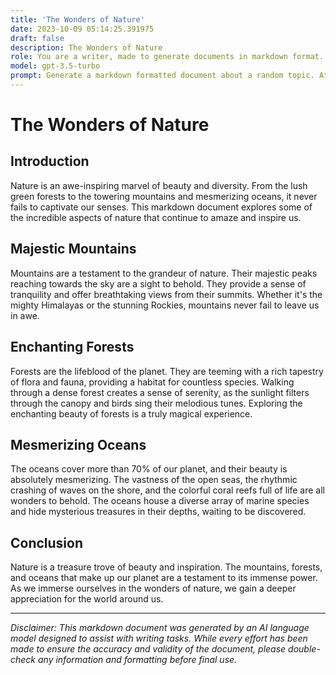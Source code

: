 ```yaml
---
title: 'The Wonders of Nature'
date: 2023-10-09 05:14:25.391975
draft: false
description: The Wonders of Nature
role: You are a writer, made to generate documents in markdown format. It is very important that all of the documents you generate are in valid markdown format.
model: gpt-3.5-turbo
prompt: Generate a markdown formatted document about a random topic. At the bottom, include a disclaimer explaining that the document was generated by you. The first line of the document should be the title. Make sure that the entire document is in proper markdown format, using a mix of various tags to make the document visually appealing.
---
```


# The Wonders of Nature

## Introduction

Nature is an awe-inspiring marvel of beauty and diversity. From the lush green forests to the towering mountains and mesmerizing oceans, it never fails to captivate our senses. This markdown document explores some of the incredible aspects of nature that continue to amaze and inspire us.

## Majestic Mountains

Mountains are a testament to the grandeur of nature. Their majestic peaks reaching towards the sky are a sight to behold. They provide a sense of tranquility and offer breathtaking views from their summits. Whether it's the mighty Himalayas or the stunning Rockies, mountains never fail to leave us in awe.

## Enchanting Forests

Forests are the lifeblood of the planet. They are teeming with a rich tapestry of flora and fauna, providing a habitat for countless species. Walking through a dense forest creates a sense of serenity, as the sunlight filters through the canopy and birds sing their melodious tunes. Exploring the enchanting beauty of forests is a truly magical experience.

## Mesmerizing Oceans

The oceans cover more than 70% of our planet, and their beauty is absolutely mesmerizing. The vastness of the open seas, the rhythmic crashing of waves on the shore, and the colorful coral reefs full of life are all wonders to behold. The oceans house a diverse array of marine species and hide mysterious treasures in their depths, waiting to be discovered.

## Conclusion

Nature is a treasure trove of beauty and inspiration. The mountains, forests, and oceans that make up our planet are a testament to its immense power. As we immerse ourselves in the wonders of nature, we gain a deeper appreciation for the world around us.

---

*Disclaimer: This markdown document was generated by an AI language model designed to assist with writing tasks. While every effort has been made to ensure the accuracy and validity of the document, please double-check any information and formatting before final use.*